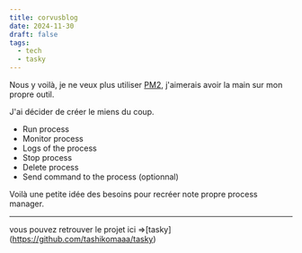 ```yaml
---
title: corvusblog
date: 2024-11-30
draft: false
tags:
  - tech
  - tasky
---
```

Nous y voilà, je ne veux plus utiliser [PM2](https://pm2.keymetrics.io/), j'aimerais avoir la main sur mon propre outil.

J'ai décider de créer le miens du coup.

- Run process
- Monitor process
- Logs of the process
- Stop process
- Delete process
- Send command to the process (optionnal)

Voilà une petite idée des besoins pour recréer note propre process manager.





---

vous pouvez retrouver le projet ici =>[tasky] (https://github.com/tashikomaaa/tasky)